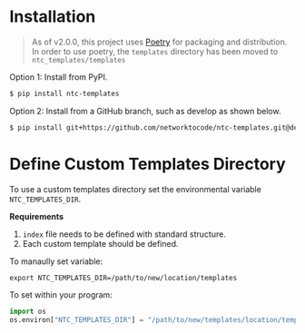 # Installation

> As of v2.0.0, this project uses [Poetry](https://python-poetry.org/) for packaging and distribution. In order to use poetry, the `templates` directory has been moved to `ntc_templates/templates`

Option 1: Install from PyPI.

```bash
$ pip install ntc-templates
```

Option 2: Install from a GitHub branch, such as develop as shown below.

```bash
$ pip install git+https://github.com/networktocode/ntc-templates.git@develop
```

# Define Custom Templates Directory

To use a custom templates directory set the environmental variable `NTC_TEMPLATES_DIR`.

**Requirements**

1. `index` file needs to be defined with standard structure.
2. Each custom template should be defined.

To manaully set variable:
```shell
export NTC_TEMPLATES_DIR=/path/to/new/location/templates
```

To set within your program:
```python
import os
os.environ["NTC_TEMPLATES_DIR"] = "/path/to/new/templates/location/templates"
```
